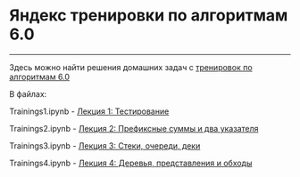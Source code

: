 # Яндекс тренировки по алгоритмам 6.0

---

Здесь можно найти решения домашних задач с [тренировок по алгоритмам 6.0](https://yandex.ru/yaintern/training/algorithm-training)

В файлах:

Trainings1.ipynb - [Лекция 1: Тестирование](https://contest.yandex.ru/contest/66792/problems/)

Trainings2.ipynb - [Лекция 2: Префиксные суммы и два указателя](https://contest.yandex.ru/contest/66793/problems/)

Trainings3.ipynb - [Лекция 3: Стеки, очереди, деки](https://contest.yandex.ru/contest/66794/problems/)

Trainings4.ipynb - [Лекция 4: Деревья, представления и обходы](https://contest.yandex.ru/contest/66795/problems/)
